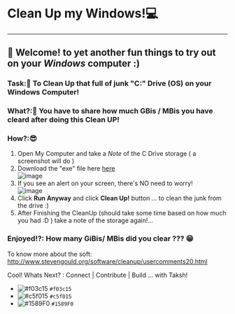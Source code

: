 # Clean Up my Windows!💻
---
## 🚀 Welcome! to yet another fun things to try out on your *Windows* computer :) 

### Task:🏁 To Clean Up that full of junk "C:" Drive (OS) on your Windows Computer!

### What?:🧐 You have to share how much GBis / MBis you have cleard after doing this Clean UP!

### How?:😎
 1. Open My Computer and take a *Note* of the C Drive storage ( a screenshot will do )
 2. Download the "exe" file here [here](https://github.com/taksh-at-khoj/Level1/blob/main/CleanUpWindows/Cleanup.exe) <br>
    ![image](https://github.com/taksh-at-khoj/Level1/assets/170748588/be9fdb4b-5969-4a62-a3f1-1e982f21b6c8)
 4. If you see an alert on your screen, there's NO need to worry! <br>
    ![image](https://github.com/taksh-at-khoj/Level1/assets/170748588/7b2d99be-496b-4e67-a4d4-8e3bf06dd883)
 4. Click **Run Anyway** and click **Clean Up!** button ... to clean the junk from the drive :)
 5. After Finishing the CleanUp (should take some time based on how much you had :D ) take a note of the storage again!... 

### Enjoyed!?: How many GiBis/ MBis did you clear ??? 😁

To know more about the soft: http://www.stevengould.org/software/cleanup/usercomments20.html

Cool! Whats Next? :
	Connect | Contribute | Build ... with Taksh!  
- ![#f03c15](https://placehold.co/15x15/f03c15/f03c15.png) `#f03c15`
- ![#c5f015](https://placehold.co/15x15/c5f015/c5f015.png) `#c5f015`
- ![#1589F0](https://placehold.co/15x15/1589F0/1589F0.png) `#1589F0`

